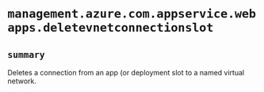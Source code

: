 # `management.azure.com.appservice.webapps.deletevnetconnectionslot`

## `summary`
Deletes a connection from an app (or deployment slot to a named virtual network.


